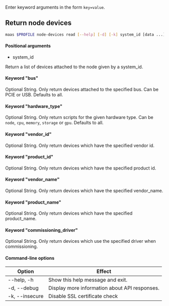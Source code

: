 Enter keyword arguments in the form `key=value`.

## Return node devices

```bash
maas $PROFILE node-devices read [--help] [-d] [-k] system_id [data ...] 
```

#### Positional arguments
- system_id


Return a list of devices attached to the node given by a system_id.

#### Keyword "bus"
Optional String. Only return devices attached to the specified bus. Can be PCIE or USB. Defaults to all.

#### Keyword "hardware_type"
Optional String.  Only return scripts for the given hardware type.  Can be ``node``, ``cpu``, ``memory``, ``storage`` or ``gpu``.  Defaults to all.

#### Keyword "vendor_id"
Optional String. Only return devices which have the specified vendor id.

#### Keyword "product_id"
Optional String. Only return devices which have the specified product id.

#### Keyword "vendor_name"
Optional String. Only return devices which have the specified vendor_name.

#### Keyword "product_name"
Optional String. Only return devices which have the specified product_name.

#### Keyword "commissioning_driver"
Optional String. Only return devices which use the specified driver when commissioning.

#### Command-line options
| Option | Effect |
|-----|-----|
| --help, -h | Show this help message and exit. |
| -d, --debug | Display more information about API responses. |
| -k, --insecure | Disable SSL certificate check |
